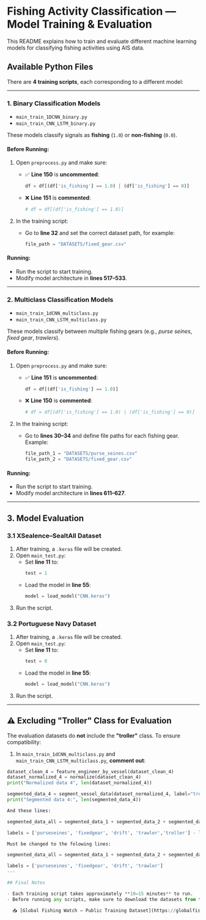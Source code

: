 # Fishing Activity Classification — Model Training & Evaluation

This README explains how to train and evaluate different machine learning models for classifying fishing activities using AIS data.

## Available Python Files

There are **4 training scripts**, each corresponding to a different model:

---

### 1. **Binary Classification Models**

- `main_train_1DCNN_binary.py`  
- `main_train_CNN_LSTM_binary.py`  

These models classify signals as **fishing** (`1.0`) or **non-fishing** (`0.0`).

#### Before Running:

1. Open `preprocess.py` and make sure:
   - ✅ **Line 150** is **uncommented**:  
     ```python
     df = df[(df['is_fishing'] == 1.0) | (df['is_fishing'] == 0)]
     ```
   - ❌ **Line 151** is **commented**:  
     ```python
     # df = df[(df['is_fishing'] == 1.0)]
     ```

2. In the training script:
   - Go to **line 32** and set the correct dataset path, for example:
     ```python
     file_path = "DATASETS/fixed_gear.csv"
     ```

#### Running:
- Run the script to start training.
- Modify model architecture in **lines 517–533**.

---

### 2. **Multiclass Classification Models**

- `main_train_1dCNN_multiclass.py`  
- `main_train_CNN_LSTM_multiclass.py`  

These models classify between multiple fishing gears (e.g., *purse seines*, *fixed gear*, *trawlers*).

#### Before Running:

1. Open `preprocess.py` and make sure:
   - ✅ **Line 151** is **uncommented**:
     ```python
     df = df[(df['is_fishing'] == 1.0)]
     ```
   - ❌ **Line 150** is **commented**:
     ```python
     # df = df[(df['is_fishing'] == 1.0) | (df['is_fishing'] == 0)]
     ```

2. In the training script:
   - Go to **lines 30–34** and define file paths for each fishing gear. Example:
     ```python
     file_path_1 = "DATASETS/purse_seines.csv"
     file_path_2 = "DATASETS/fixed_gear.csv"
     ```

#### Running:
- Run the script to start training.
- Modify model architecture in **lines 611–627**.

---

## 3. Model Evaluation

### 3.1 XSealence–SeaItAll Dataset

1. After training, a `.keras` file will be created.
2. Open `main_test.py`:
   - Set **line 11** to:
     ```python
     test = 1
     ```
   - Load the model in **line 55**:
     ```python
     model = load_model("CNN.keras")
     ```
3. Run the script.

### 3.2 Portuguese Navy Dataset

1. After training, a `.keras` file will be created.
2. Open `main_test.py`:
   - Set **line 11** to:
     ```python
     test = 0
     ```
   - Load the model in **line 55**:
     ```python
     model = load_model("CNN.keras")
     ```
3. Run the script.

---

## ⚠️ Excluding "Troller" Class for Evaluation

The evaluation datasets do **not** include the **"troller"** class. To ensure compatibility:

1. In `main_train_1dCNN_multiclass.py` and `main_train_CNN_LSTM_multiclass.py`, **comment out**:

```python
dataset_clean_4 = feature_engineer_by_vessel(dataset_clean_4)
dataset_normalized_4 = normalize(dataset_clean_4)
print("Normalized data 4", len(dataset_normalized_4))

segmented_data_4 = segment_vessel_data(dataset_normalized_4, label="troller")
print("Segmented data 4:", len(segmented_data_4))

And these lines: 

segmented_data_all = segmented_data_1 + segmented_data_2 + segmented_data_3 + segmented_data_4 + segmented_data_5 - line 531

labels = ['purseseines', 'fixedgear', 'drift', 'trawler','troller'] - line 553

Must be changed to the folowing lines:

segmented_data_all = segmented_data_1 + segmented_data_2 + segmented_data_3 + segmented_data_5

labels = ['purseseines', 'fixedgear', 'drift', 'trawler']
---

## Final Notes

- Each training script takes approximately **10–15 minutes** to run.
- Before running any scripts, make sure to download the datasets from the official GFW website:

  📥 [Global Fishing Watch – Public Training Dataset](https://globalfishingwatch.org/data-download/datasets/public-training-data-v1)
